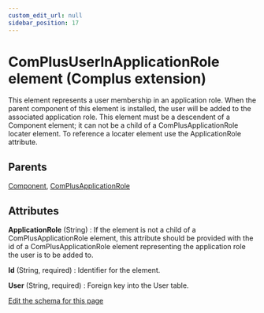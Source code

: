```yaml
---
custom_edit_url: null
sidebar_position: 17
---
```

# ComPlusUserInApplicationRole element (Complus extension)
This element represents a user membership in an application role. When the parent component of this element is installed, the user will be added to the associated application role. This element must be a descendent of a Component element; it can not be a child of a ComPlusApplicationRole locater element. To reference a locater element use the ApplicationRole attribute.

## Parents
[Component](../wxs/component.md), [ComPlusApplicationRole](complusapplicationrole.md)

## Attributes
**ApplicationRole** (String)
  : If the element is not a child of a ComPlusApplicationRole element, this attribute should be provided with the id of a ComPlusApplicationRole element representing the application role the user is to be added to.

**Id** (String, required)
  : Identifier for the element.

**User** (String, required)
  : Foreign key into the User table.


[Edit the schema for this page](https://github.com/wixtoolset/web/blob/master/src/xsd4/complus.xsd)